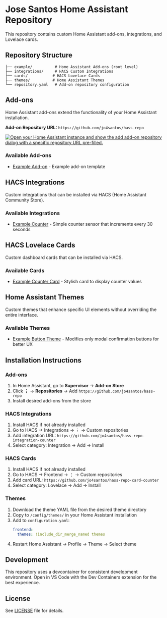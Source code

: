 # Jose Santos Home Assistant Repository

This repository contains custom Home Assistant add-ons, integrations, and Lovelace cards.

## Repository Structure

```
├── example/          # Home Assistant Add-ons (root level)
├── integrations/     # HACS Custom Integrations  
├── cards/           # HACS Lovelace Cards
├── themes/          # Home Assistant Themes
└── repository.yaml   # Add-on repository configuration
```

## Add-ons

Home Assistant add-ons extend the functionality of your Home Assistant installation.

**Add-on Repository URL:** `https://github.com/jo4santos/hass-repo`

[![Open your Home Assistant instance and show the add add-on repository dialog with a specific repository URL pre-filled.](https://my.home-assistant.io/badges/supervisor_add_addon_repository.svg)](https://my.home-assistant.io/redirect/supervisor_add_addon_repository/?repository_url=https%3A%2F%2Fgithub.com%2Fjo4santos%2Fhass-repo)

### Available Add-ons

- [Example Add-on](./example) - Example add-on template

## HACS Integrations

Custom integrations that can be installed via HACS (Home Assistant Community Store).

### Available Integrations

- [Example Counter](./integrations/example_counter) - Simple counter sensor that increments every 30 seconds

## HACS Lovelace Cards

Custom dashboard cards that can be installed via HACS.

### Available Cards

- [Example Counter Card](./cards/example_counter_card) - Stylish card to display counter values

## Home Assistant Themes

Custom themes that enhance specific UI elements without overriding the entire interface.

### Available Themes

- [Example Button Theme](./themes/example_button_theme) - Modifies only modal confirmation buttons for better UX

## Installation Instructions

### Add-ons
1. In Home Assistant, go to **Supervisor** → **Add-on Store**
2. Click **⋮** → **Repositories** → Add `https://github.com/jo4santos/hass-repo`
3. Install desired add-ons from the store

### HACS Integrations
1. Install HACS if not already installed
2. Go to HACS → Integrations → ⋮ → Custom repositories
3. Add integration URL: `https://github.com/jo4santos/hass-repo-integration-counter`
4. Select category: Integration → Add → Install

### HACS Cards
1. Install HACS if not already installed  
2. Go to HACS → Frontend → ⋮ → Custom repositories
3. Add card URL: `https://github.com/jo4santos/hass-repo-card-counter`
4. Select category: Lovelace → Add → Install

### Themes
1. Download the theme YAML file from the desired theme directory
2. Copy to `/config/themes/` in your Home Assistant installation
3. Add to `configuration.yaml`: 
   ```yaml
   frontend:
     themes: !include_dir_merge_named themes
   ```
4. Restart Home Assistant → Profile → Theme → Select theme

## Development

This repository uses a devcontainer for consistent development environment. Open in VS Code with the Dev Containers extension for the best experience.

## License

See [LICENSE](LICENSE) file for details.